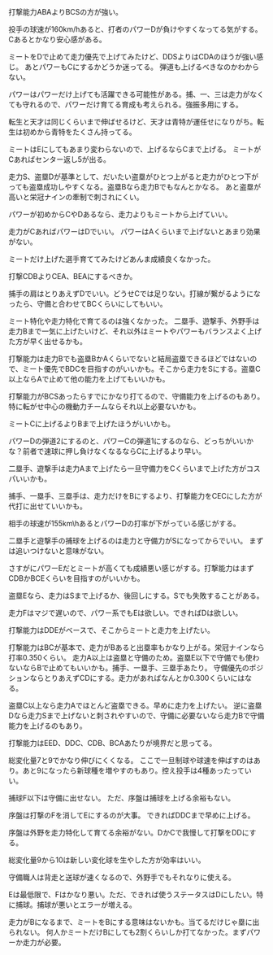 打撃能力ABAよりBCSの方が強い。

投手の球速が160km/hあると、打者のパワーDが負けやすくなってる気がする。Cあるとかなり安心感がある。

ミートをDで止めて走力優先で上げてみたけど、DDSよりはCDAのほうが強い感じ。
あとパワーもCにするかどうか迷ってる。
弾道も上げるべきなのかわからない。

パワーはパワーだけ上げても活躍できる可能性がある。捕、一、三は走力がなくても守れるので、パワーだけ育てる育成も考えられる。強振多用にする。

転生と天才は同じくらいまで伸ばせるけど、天才は青特が運任せになりがち。転生は初めから青特をたくさん持ってる。

ミートはEにしてもあまり変わらないので、上げるならCまで上げる。
ミートがCあればセンター返し5が出る。

走力S、盗塁Dが基準として、だいたい盗塁がひとつ上がると走力がひとつ下がっても盗塁成功しやすくなる。盗塁Bなら走力Bでもなんとかなる。
あと盗塁が高いと栄冠ナインの牽制で刺されにくい。

パワーが初めからCやDあるなら、走力よりもミートから上げていい。

走力がCあればパワーはDでいい。
パワーはAくらいまで上げないとあまり効果がない。

ミートだけ上げた選手育ててみたけどあんま成績良くなかった。

打撃CDBよりCEA、BEAにするべきか。

捕手の肩はとりあえずDでいい。どうせCでは足りない。打線が繋がるようになったら、守備と合わせてBCくらいにしてもいい。

ミート特化や走力特化で育てるのは強くなかった。
二塁手、遊撃手、外野手は走力Bまで一気に上げたいけど、それ以外はミートやパワーもバランスよく上げた方が早く出せるかも。

打撃能力は走力Bでも盗塁BかAくらいでないと結局盗塁できるほどではないので、ミート優先でBDCを目指すのがいいかも。そこから走力をSにする。盗塁C以上ならAで止めて他の能力を上げてもいいかも。

打撃能力がBCSあったらすでにかなり打てるので、守備能力を上げるのもあり。特に転がせ中心の機動力チームならそれ以上必要ないかも。

ミートCに上げるよりBまで上げたほうがいいかも。

パワーDの弾道2にするのと、パワーCの弾道1にするのなら、どっちがいいかな？前者で速球に押し負けなくなるならCに上げるより早い。

二塁手、遊撃手は走力Aまで上げたら一旦守備力をCくらいまで上げた方がコスパいいかも。

捕手、一塁手、三塁手は、走力だけをBにするより、打撃能力をCECにした方が代打に出せていいかも。

相手の球速が155km\hあるとパワーDの打率が下がっている感じがする。

二塁手と遊撃手の捕球を上げるのは走力と守備力がSになってからでいい。
まずは追いつけないと意味がない。

さすがにパワーEだとミートが高くても成績悪い感じがする。打撃能力はまずCDBかBCEくらいを目指すのがいいかも。

盗塁Eなら、走力はSまで上げるか、後回しにする。Sでも失敗することがある。

走力Fはマジで遅いので、パワー系でもEは欲しい。できればDは欲しい。

打撃能力はDDEがベースで、そこからミートと走力を上げたい。

打撃能力はBCが基本で、走力がBあると出塁率もかなり上がる。栄冠ナインなら打率0.350くらい。
走力A以上は盗塁と守備のため。盗塁E以下で守備でも使わないならBで止めてもいいかも。捕手、一塁手、三塁手あたり。
守備優先のポジションならとりあえずCDにする。走力があればなんとか0.300くらいにはなる。

盗塁C以上なら走力Aでほとんど盗塁できる。早めに走力を上げたい。
逆に盗塁Dなら走力Sまで上げないと刺されやすいので、守備に必要ないなら走力Bで守備能力を上げるのもあり。

打撃能力はEED、DDC、CDB、BCAあたりが境界だと思ってる。

総変化量7と9でかなり伸びにくくなる。
ここで一旦制球や球速を伸ばすのはあり。あと9になったら新球種を増やすのもあり。控え投手は4種あったっていい。

捕球F以下は守備に出せない。
ただ、序盤は捕球を上げる余裕もない。

序盤は打撃のFを消してEにするのが大事。
できればDDCまで早めに上げる。

序盤は外野を走力特化して育てる余裕がない。DかCで我慢して打撃をDDにする。

総変化量9から10は新しい変化球を生やした方が効率はいい。

守備職人は背走と送球が速くなるので、外野手でもそれなりに使える。

Eは最低限で、Fはかなり悪い。ただ、できれば使うステータスはDにしたい。特に捕球。捕球が悪いとエラーが増える。

走力がBになるまで、ミートをBにする意味はないかも。当てるだけじゃ塁に出られない。
何人かミートだけBにしても2割くらいしか打てなかった。まずパワーか走力が必要。
